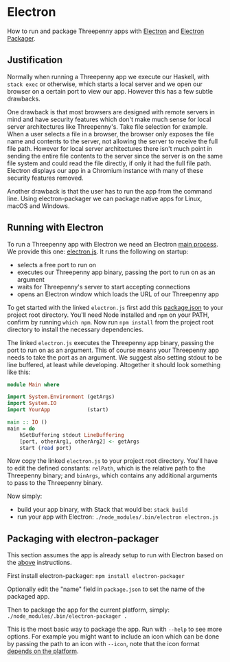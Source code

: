 # Electron
How to run and package Threepenny apps with [Electron](https://electron.atom.io)
and
[Electron Packager](https://github.com/electron-userland/electron-packager#electron-packager).

## Justification
Normally when running a Threepenny app we execute our Haskell, with `stack exec`
or otherwise, which starts a local server and we open our browser on a certain
port to view our app. However this has a few subtle drawbacks.

One drawback is that most browsers are designed with remote servers in mind and
have security features which don't make much sense for local server
architectures like Threepenny's. Take file selection for example. When a user
selects a file in a browser, the browser only exposes the file name and contents
to the server, not allowing the server to receive the full file path. However
for local server architectures there isn't much point in sending the entire file
contents to the server since the server is on the same file system and could
read the file directly, if only it had the full file path. Electron displays our
app in a Chromium instance with many of these security features removed.

Another drawback is that the user has to run the app from the command line.
Using electron-packager we can package native apps for Linux, macOS and Windows.

## Running with Electron
To run a Threepenny app with Electron we need an
Electron
[main process](https://electron.atom.io/docs/tutorial/quick-start/#main-process).
We provide this one: [electron.js](./electron/electron.js). It runs the
following on startup:
- selects a free port to run on
- executes our Threepenny app binary, passing the port to run on as an argument
- waits for Threepenny's server to start accepting connections
- opens an Electron window which loads the URL of our Threepenny app

To get started with the linked `electron.js` first add
this [package.json]('./electron/package.json') to your project root directory.
You'll need Node installed and `npm` on your PATH, confirm by running `which
npm`. Now run `npm install` from the project root directory to install the
necessary dependencies.

The linked `electron.js` executes the Threepenny app binary, passing the port to
run on as an argument. This of course means your Threepenny app needs to take
the port as an argument. We suggest also setting stdout to be line buffered, at
least while developing. Altogether it should look something like this:

```Haskell
module Main where

import System.Environment (getArgs)
import System.IO
import YourApp            (start)

main :: IO ()
main = do
    hSetBuffering stdout LineBuffering
    [port, otherArg1, otherArg2] <- getArgs
    start (read port)
```

Now copy the linked `electron.js` to your project root directory. You'll have to
edit the defined constants: `relPath`, which is the relative path to the
Threepenny binary; and `binArgs`, which contains any additional arguments to
pass to the Threepenny binary.

Now simply:
- build your app binary, with Stack that would be: `stack build`
- run your app with Electron: `./node_modules/.bin/electron electron.js`

## Packaging with electron-packager
This section assumes the app is already setup to run with Electron based on
the [above](#running-with-electron) instructions.

First install electron-packager: `npm install electron-packager`

Optionally edit the "name" field in `package.json` to set the name of the
packaged app.

Then to package the app for the current platform, simply:
`./node_modules/.bin/electron-packager .`

This is the most basic way to package the app. Run with `--help` to see more
options. For example you might want to include an icon which can be done by
passing the path to an icon with `--icon`, note that the icon
format
[depends on the platform](https://github.com/electron-userland/electron-packager/blob/master/docs/api.md#icon).
